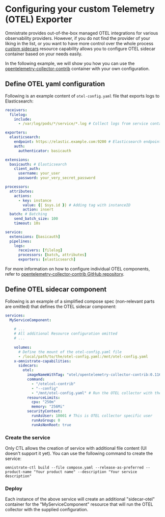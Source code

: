# Configuring your custom Telemetry (OTEL) Exporter

Omnistrate provides out-of-the-box managed OTEL integrations for various observability providers. However, if you do not find the provider of your liking in the list, or you want to have more control over the whole process [custom sidecars](../../runtime-guides/custom-sidecars.md) resource capability allows you to configure OTEL sidecar container based on your needs easily.

In the following example, we will show you how you can use the [opentelemetry-collector-contrib](https://hub.docker.com/r/otel/opentelemetry-collector-contrib/) container with your own configuration.

## Define OTEL yaml configuration

Following is an example content of `otel-config.yaml` file that exports logs to Elasticsearch:

```yaml
receivers:
  filelog:
    include:
      - /var/log/pods/*/service/*.log # Collect logs from service container

exporters:
  elasticsearch:
    endpoint: https://elastic.example.com:9200 # Elasticsearch endpoint
    auth:
      authenticator: basicauth

extensions:
  basicauth: # Elasticsearch
    client_auth:
      username: your_user 
      password: your_very_secret_password 

processors:
  attributes:
    actions:
      - key: instance 
        value: {{ $sys.id }} # Adding tag with instanceID 
        action: insert
  batch: # Batching
    send_batch_size: 100
    timeout: 10s

service:
  extensions: [basicauth]
  pipelines:
    logs:
      receivers: [filelog]
      processors: [batch, attributes]
      exporters: [elasticsearch]
```

For more information on how to configure individual OTEL components, refer to [opentelemetry-collector-contrib GitHub repository](https://github.com/open-telemetry/opentelemetry-collector-contrib/).

## Define OTEL sidecar component

Following is an example of a simplified compose spec (non-relevant parts are omitted) that defines the OTEL sidecar component:

```yaml
services:
  MyServiceComponent:
    
    # ...
    # All additional Resource configuration omitted
    # ...
    
    volumes:
      # Define the mount of the otel-config.yaml file
      - /local/path/to/the/otel-config.yaml:/mnt/otel-config.yaml 
    x-omnistrate-capabilities:
      sidecars:
        otel:
          imageNameWithTag: "otel/opentelemetry-collector-contrib:0.116.1"
          command:
            - "/otelcol-contrib"
            - "--config"
            - "/mnt/otel-config.yaml" # Run the OTEL collector with the provided configuration 
          resourceLimits:
            cpu: "250m"
            memory: "256Mi"
          securityContext:
            runAsUser: 10001 # This is OTEL collector specific user 
            runAsGroup: 0
            runAsNonRoot: true
```

### Create the service

Only CTL allows the creation of service with additional file content (UI doesn't support it yet). You can use the following command to create the service:

```shell
omnistrate-ctl build --file compose.yaml --release-as-preferred --product-name "Your product name" --description "Your service description" 
```

### Deploy

Each instance of the above service will create an additional "sidecar-otel" container for the "MyServiceComponent" resource that will run the OTEL collector with the supplied configuration.
